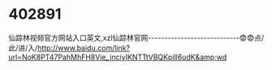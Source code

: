 # 402891
仙踪林视频官方网站入口英文,xzl仙踪林官网----------------------------😨😨点/此/进/入/http://www.baidu.com/link?url=NoK8PT47PahMhFH8Vie_jnciyIKNTTtVBQKpill6udK&amp;wd
